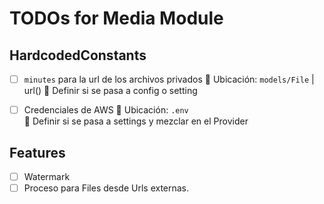 # TODOs for Media Module

## HardcodedConstants
- [ ] `minutes` para la url de los archivos privados
  📍 Ubicación: `models/File` | url() 
  📎 Definir si se pasa a config o setting

- [ ] Credenciales de AWS 
  📍 Ubicación: `.env`  
  📎 Definir si se pasa a settings y mezclar en el Provider

## Features
- [ ] Watermark
- [ ] Proceso para Files desde Urls externas.
